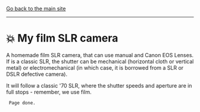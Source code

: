 [Go back to the main site](https://funlw65.github.io/)
<hr />

# :boom: My film SLR camera 

A homemade film SLR camera, that can use manual and Canon EOS Lenses. If is a classic SLR, the shutter can be mechanical (horizontal cloth or vertical metal) or electromechanical (in which case, it is borrowed from a SLR or DSLR defective camera). 

It will follow a classic '70 SLR, where the shutter speeds and aperture are in full stops - remember, we use film.

```
 Page done.
```

